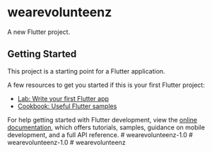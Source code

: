 # wearevolunteenz

A new Flutter project.

## Getting Started

This project is a starting point for a Flutter application.

A few resources to get you started if this is your first Flutter project:

- [Lab: Write your first Flutter app](https://docs.flutter.dev/get-started/codelab)
- [Cookbook: Useful Flutter samples](https://docs.flutter.dev/cookbook)

For help getting started with Flutter development, view the
[online documentation](https://docs.flutter.dev/), which offers tutorials,
samples, guidance on mobile development, and a full API reference.
#   w e a r e v o l u n t e e n z - 1 . 0  
 #   w e a r e v o l u n t e e n z - 1 . 0  
 #   w e a r e v o l u n t e e n z  
 